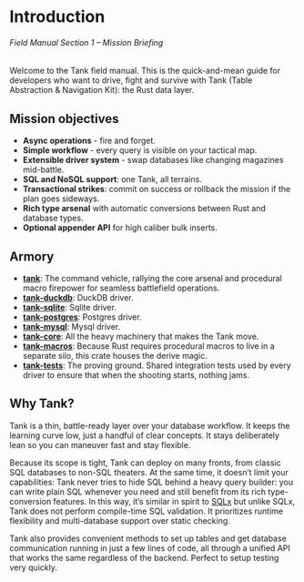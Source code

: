 # Introduction
###### *Field Manual Section 1* – Mission Briefing
Welcome to the Tank field manual. This is the quick-and-mean guide for developers who want to drive, fight and survive with Tank (Table Abstraction & Navigation Kit): the Rust data layer.

## Mission objectives
- **Async operations** - fire and forget.
- **Simple workflow** - every query is visible on your tactical map.
- **Extensible driver system** - swap databases like changing magazines mid-battle.
- **SQL and NoSQL support**: one Tank, all terrains.
- **Transactional strikes**: commit on success or rollback the mission if the plan goes sideways.
- **Rich type arsenal** with automatic conversions between Rust and database types.
- **Optional appender API** for high caliber bulk inserts.

## Armory
- [**tank**](https://crates.io/crates/tank): The command vehicle, rallying the core arsenal and procedural macro firepower for seamless battlefield operations.
- [**tank-duckdb**](https://crates.io/crates/tank-duckdb): DuckDB driver.
- [**tank-sqlite**](https://crates.io/crates/tank-sqlite): Sqlite driver.
- [**tank-postgres**](https://crates.io/crates/tank-postgres): Postgres driver.
- [**tank-mysql**](https://crates.io/crates/tank-mysql): Mysql driver.
- [**tank-core**](https://crates.io/crates/tank-core): All the heavy machinery that makes the Tank move.
- [**tank-macros**](https://crates.io/crates/tank-macros): Because Rust requires procedural macros to live in a separate silo, this crate houses the derive magic.
- [**tank-tests**](https://crates.io/crates/tank-tests): The proving ground. Shared integration tests used by every driver to ensure that when the shooting starts, nothing jams.

## Why Tank?
Tank is a thin, battle-ready layer over your database workflow.
It keeps the learning curve low, just a handful of clear concepts. It stays deliberately lean so you can maneuver fast and stay flexible.

Because its scope is tight, Tank can deploy on many fronts, from classic SQL databases to non-SQL theaters. At the same time, it doesn’t limit your capabilities: Tank never tries to hide SQL behind a heavy query builder: you can write plain SQL whenever you need and still benefit from its rich type-conversion features. In this way, it’s similar in spirit to [SQLx](https://crates.io/crates/sqlx) but unlike SQLx, Tank does not perform compile-time SQL validation. It prioritizes runtime flexibility and multi-database support over static checking.

Tank also provides convenient methods to set up tables and get database communication running in just a few lines of code, all through a unified API that works the same regardless of the backend. Perfect to setup testing very quickly.
